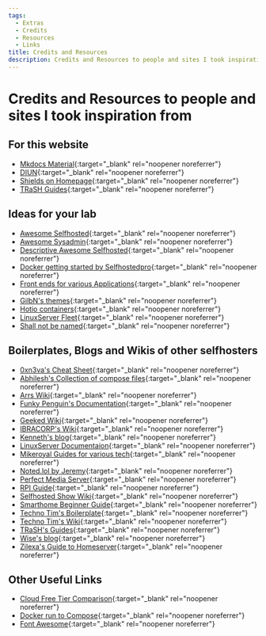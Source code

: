 ```yaml
---
tags:
  - Extras
  - Credits
  - Resources
  - Links
title: Credits and Resources
description: Credits and Resources to people and sites I took inspiration from
---
```

# Credits and Resources to people and sites I took inspiration from

## For this website
- [Mkdocs Material](https://squidfunk.github.io/mkdocs-material/ "Mkdocs with material theme"){:target="_blank" rel="noopener noreferrer"}
- [DIUN](https://crazymax.dev/diun/ "For color scheme"){:target="_blank" rel="noopener noreferrer"}
- [Shields on Homepage](https://shields.io/ "Shields for basic info"){:target="_blank" rel="noopener noreferrer"}
- [TRaSH Guides](https://trash-guides.info/ "For admonitions"){:target="_blank" rel="noopener noreferrer"}

## Ideas for your lab
- [Awesome Selfhosted](https://github.com/awesome-selfhosted/awesome-selfhosted "Awesome Selfhosted"){:target="_blank" rel="noopener noreferrer"}
- [Awesome Sysadmin](https://github.com/awesome-foss/awesome-sysadmin "Awesome Sysadmin"){:target="_blank" rel="noopener noreferrer"}
- [Descriptive Awesome Selfhosted](https://github.com/mikeroyal/Self-Hosting-Guide "Descriptive Awesome Selfhosted"){:target="_blank" rel="noopener noreferrer"}
- [Docker getting started by Selfhostedpro](https://github.com/SelfhostedPro/awesome-docker "Docker getting started by Selfhostedpro"){:target="_blank" rel="noopener noreferrer"}
- [Front ends for various Applications](https://github.com/mendel5/alternative-front-ends "Front ends for various Applications"){:target="_blank" rel="noopener noreferrer"}
- [GilbN's themes](https://github.com/GilbN/theme.park "GilbN's themes"){:target="_blank" rel="noopener noreferrer"}
- [Hotio containers](https://hotio.dev/containers/apprise/ "Hotio containers"){:target="_blank" rel="noopener noreferrer"}
- [LinuxServer Fleet](https://fleet.linuxserver.io/ "LinuxServer Fleet"){:target="_blank" rel="noopener noreferrer"}
- [Shall not be named](https://github.com/Igglybuff/awesome-piracy "Don't go there"){:target="_blank" rel="noopener noreferrer"}

## Boilerplates, Blogs and Wikis of other selfhosters
- [0xn3va's Cheat Sheet](https://0xn3va.gitbook.io/cheat-sheets/ "Great Knowledgebase"){:target="_blank" rel="noopener noreferrer"}
- [Abhilesh's Collection of compose files](https://github.com/abhilesh/self-hosted_docker_setups "Abhilesh's Collection of compose files"){:target="_blank" rel="noopener noreferrer"}
- [Arrs Wiki](https://wiki.servarr.com/ "Arrs Wiki"){:target="_blank" rel="noopener noreferrer"}
- [Funky Penguin's Documentation](https://geek-cookbook.funkypenguin.co.nz/ "Good For Clustering"){:target="_blank" rel="noopener noreferrer"}
- [Geeked Wiki](https://thehomelab.wiki/ "Wiki by Geeked"){:target="_blank" rel="noopener noreferrer"}
- [IBRACORP's Wiki](https://docs.ibracorp.io/ibracorp/ "IBRACORP's Wiki"){:target="_blank" rel="noopener noreferrer"}
- [Kenneth's blog](https://blog.thelifeofkenneth.com/ "Kenneth's blog"){:target="_blank" rel="noopener noreferrer"}
- [LinuxServer Documentaion](https://docs.linuxserver.io/ "LinuxServer.io Documentaion"){:target="_blank" rel="noopener noreferrer"}
- [Mikeroyal Guides for various tech](https://mikeroyal.github.io/ "Mikeroyal Guides for various tech"){:target="_blank" rel="noopener noreferrer"}
- [Noted.lol by Jeremy](https://noted.lol/ "Noted.lol by Jeremy"){:target="_blank" rel="noopener noreferrer"}
- [Perfect Media Server](https://perfectmediaserver.com/index.html "Perfect Media Server"){:target="_blank" rel="noopener noreferrer"}
- [RPI Guide](https://github.com/mikeroyal/Raspberry-Pi-Guide "RPI Guide"){:target="_blank" rel="noopener noreferrer"}
- [Selfhosted Show Wiki](https://wiki.selfhosted.show/ "Selfhosted Show Wiki"){:target="_blank" rel="noopener noreferrer"}
- [Smarthome Beginner Guide](https://www.smarthomebeginner.com/traefik-2-docker-tutorial/ "Smarthome Beginner Guide"){:target="_blank" rel="noopener noreferrer"}
- [Techno Tim's Boilerplate](https://github.com/techno-tim/launchpad "Techno Tim's boilerplate"){:target="_blank" rel="noopener noreferrer"}
- [Techno Tim's Wiki](https://docs.technotim.live/ "Techno Tim's Wiki"){:target="_blank" rel="noopener noreferrer"}
- [TRaSH's Guides](https://trash-guides.info/ "TRaSH's Guides"){:target="_blank" rel="noopener noreferrer"}
- [Wise's blog](https://wise.wtf/ "Wise's blog"){:target="_blank" rel="noopener noreferrer"}
- [Zilexa's Guide to Homeserver](https://github.com/zilexa/Homeserver "Zilexa's Guide to Homeserver"){:target="_blank" rel="noopener noreferrer"}

## Other Useful Links
- [Cloud Free Tier Comparison](https://github.com/cloudcommunity/Cloud-Free-Tier-Comparison "Cloud Free Tier Comparison"){:target="_blank" rel="noopener noreferrer"}
- [Docker run to Compose](https://www.composerize.com/ "Docker run to Compose"){:target="_blank" rel="noopener noreferrer"}
- [Font Awesome](https://fontawesome.com/v5/search "Font Awesome"){:target="_blank" rel="noopener noreferrer"}